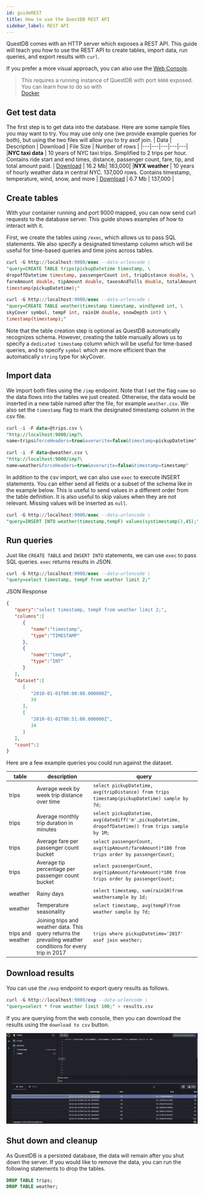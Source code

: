 ```yaml
---
id: guideREST
title: How to use the QuestDB REST API
sidebar_label: REST API
---
```


QuestDB comes with an HTTP server which exposes a REST API. This guide will teach you 
how to use the REST API to create tables, import data, run queries, and export results with `curl`.

If you prefer a more visual approach, you can also use the [Web Console](consoleGuide.md).

> This requires a running instance of QuestDB with port `9000` exposed. You can learn how to do so with  
> [Docker](guideDocker.md)


## Get test data
The first step is to get data into the database. Here are some sample files you may want to try. You may use only one (we provide example queries for both), but using the two files will allow you to try asof join.
| Data | Description | Download | File Size | Number of rows |
|---|---|---|---|---|
|**NYC taxi data** | 10 years of NYC taxi trips. Simplified to 2 trips per hour. Contains ride start and end times, distance, passenger count, fare, tip, and total amount paid. | [Download](https://s3-eu-west-1.amazonaws.com/questdb.io/datasets/trips.csv) | 16.2 Mb| 183,000|
|**NYX weather** | 10 years of hourly weather data in central NYC. 137,000 rows. Contains timestamp, temperature, wind, snow, and more | [Download](https://s3-eu-west-1.amazonaws.com/questdb.io/datasets/weather.csv) | 6.7 Mb | 137,000 |

## Create tables
With your container running and port 9000 mapped, you can now send curl requests to the database server. This 
guide shows examples of how to interact with it. 

First, we create the tables using `/exec`, which allows us to pass SQL statements. 
We also specify a designated timestamp column which will be useful for time-based queries and time joins across tables.
```sql
curl -G http://localhost:9000/exec --data-urlencode \
"query=CREATE TABLE trips(pickupDatetime timestamp, \
dropoffDatetime timestamp, passengerCount int, tripDistance double, \
fareAmount double, tipAmount double, taxesAndTolls double, totalAmount double) \
timestamp(pickupDatetime);"
```
```sql
curl -G http://localhost:9000/exec --data-urlencode \
"query=CREATE TABLE weather(timestamp timestamp, windSpeed int, \
skyCover symbol, tempF int, rain1H double, snowDepth int) \
timestamp(timestamp);"
```

Note that the table creation step is optional as QuestDB automatically recognizes schema. However, creating the table manually allows us to specify a `dedicated timestamp` column which will be useful for time-based queries, and to specify `symbol` which are more efficient than the automatically `string` type for skyCover. 

## Import data

We import both files using the `/imp` endpoint. Note that I set the flag `name` so the data flows into the tables we just created. Otherwise, the data would be inserted in a new table named after the file, for example `weather.csv`. We also set the `timestamp` flag to mark the designated timestamp column in the csv file.

```sql
curl -i -F data=@trips.csv \
"http://localhost:9000/imp?\
name=trips&forceHeaders=true&overwrite=false&timestamp=pickupDatetime"
```

```sql
curl -i -F data=@weather.csv \
"http://localhost:9000/imp?\
name=weather&forceHeaders=true&overwrite=false&timestamp=timestamp"
```

In addition to the csv import, we can also use `exec` to execute INSERT statements. 
You can either send all fields or a subset of the schema like in the example below. 
This is useful to send values in a different order from the table definition. It is also useful to skip values when they are not relevant. Missing values will be inserted as `null`.

```sql
curl -G http://localhost:9000/exec --data-urlencode \
"query=INSERT INTO weather(timestamp,tempF) values(systimestamp(),45);" 
```

## Run queries
Just like `CREATE TABLE` and `INSERT INTO` statements, we can use `exec` to pass SQL queries.
 `exec` returns results in JSON.
```sql
curl -G http://localhost:9000/exec --data-urlencode \
"query=select timestamp, tempF from weather limit 2;"  
```

JSON Response
```json
{
   "query":"select timestamp, tempF from weather limit 2;",
   "columns":[
      {
         "name":"timestamp",
         "type":"TIMESTAMP"
      },
      {
         "name":"tempF",
         "type":"INT"
      }
   ],
   "dataset":[
      [
         "2010-01-01T00:00:00.000000Z",
         34
      ],
      [
         "2010-01-01T00:51:00.000000Z",
         34
      ]
   ],
   "count":2
}
```          

Here are a few example queries you could run against the dataset.

| table | description | query |
|---|---|---|
|trips|Average week by week trip distance over time |`select pickupDatetime, avg(tripDistance) from trips timestamp(pickupDatetime) sample by 7d;` |
|trips|Average monthly trip duration in minutes |`select pickupDatetime, avg(datediff('m',pickupDatetime, dropoffDatetime)) from trips sample by 1M;` |
|trips|Average fare per passenger count bucket |`select passengerCount, avg(tipAmount/fareAmount)*100 from trips order by passengerCount;` |
|trips|Average tip percentage per passenger count bucket |`select passengerCount, avg(tipAmount/fareAmount)*100 from trips order by passengerCount;` |
|weather|Rainy days |`select timestamp, sum(rain1H)from weathersample by 1d; `|
|weather|Temperature seasonality |`select timestamp, avg(tempF)from weather sample by 7d;` |
|trips and weather|Joining trips and weather data. This query returns the prevailing weather conditions for every trip in 2017 |`trips where pickupDatetime='2017' asof join weather;` |

## Download results
You can use the `/exp` endpoint to export query results as follows.
```sql
curl -G http://localhost:9000/exp --data-urlencode \
"query=select * from weather limit 100;" > results.csv       
```
If you are querying from the web console, then you can download the results using the `download to csv` button.

![download gif](assets/downloadgif.gif)

## Shut down and cleanup
As QuestDB is a persisted database, the data will remain after you shut down the server. 
If you would like to remove the data, you can run the following statements to drop the tables.
```sql
DROP TABLE trips;
DROP TABLE weather;
```